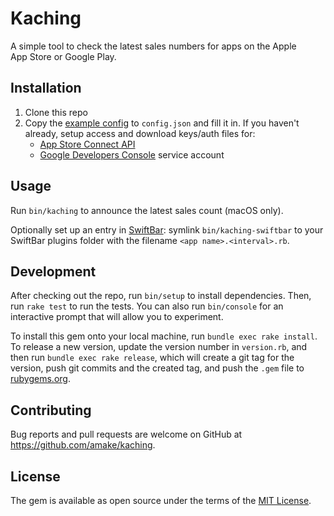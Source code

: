 # Kaching

A simple tool to check the latest sales numbers for apps on the Apple App Store
or Google Play.

## Installation

1. Clone this repo
2. Copy the [example config](./config.json.example) to `config.json` and fill it
   in. If you haven't already, setup access and download keys/auth files for:
   - [App Store Connect API](https://developer.apple.com/app-store-connect/api/)
   - [Google Developers Console](https://support.google.com/googleplay/android-developer/answer/6135870#export)
     service account

## Usage

Run `bin/kaching` to announce the latest sales count (macOS only).

Optionally set up an entry in [SwiftBar](https://swiftbar.app/): symlink
`bin/kaching-swiftbar` to your SwiftBar plugins folder with the filename `<app
name>.<interval>.rb`.

## Development

After checking out the repo, run `bin/setup` to install dependencies. Then, run
`rake test` to run the tests. You can also run `bin/console` for an interactive
prompt that will allow you to experiment.

To install this gem onto your local machine, run `bundle exec rake install`. To
release a new version, update the version number in `version.rb`, and then run
`bundle exec rake release`, which will create a git tag for the version, push
git commits and the created tag, and push the `.gem` file to
[rubygems.org](https://rubygems.org).

## Contributing

Bug reports and pull requests are welcome on GitHub at
https://github.com/amake/kaching.

## License

The gem is available as open source under the terms of the [MIT
License](https://opensource.org/licenses/MIT).
